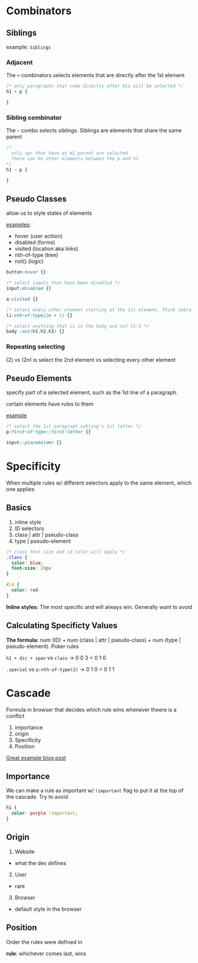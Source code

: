 # Combinators

## Siblings

example: `Siblings`

### Adjacent

The `+` combinators selects elements that are directly after the 1st element

```css
/* only paragraphs that come directly after H1s will be selected */
h1 + p {

}
```

### Sibling combinator

The `~` combo selects siblings. Siblings are elements that share the same parent

```css
/* 
  only <p> that have an H1 parent are selected 
  there can be other elements between the p and h1
*/
h1 ~ p {

}
```

## Pseudo Classes

allow us to style states of elements

[examples](https://developer.mozilla.org/en-US/docs/Web/CSS/Pseudo-classes):
  * hover (user actiion)
  * disabled (forms)
  * visited (location aka links)
  * nth-of-type (tree)
  * not() (logic)

```css
button:hover {}

/* select inputs that have been disabled */
input:disabled {}

a:visited {}

/* select every other element starting at the 1st element. Think zebra tables */
li:nth-of-type(2n + 1) {}

/* select anything that is in the body and not h1-3 */
body :not(h1,h2,h3) {}
```

### Repeating selecting

(2) vs (2n) is select the 2nd element vs selecting every other element

## Pseudo Elements

specify part of a selected element, such as the 1st line of a paragraph.

certain elements have rules to them

[example](https://developer.mozilla.org/en-US/docs/Web/CSS/Pseudo-elements)

```css
/* select the 1st paragraph subling's 1st letter */
p:first-of-type::first-letter {}

input::placeholder {}
```

# Specificity

When multiple rules w/ different selectors apply to the same element, which one applies

## Basics

1) inline style
2) ID selectors
3) class | attr | pseudo-class
4) type | pseudo-element

```css
/* class font size and id color will apply */
.class {
  color: blue;
  font-size: 20px
}

#id {
  color: red
}
```

**Inline styles:** The most specific and will always win. Generally want to avoid

## Calculating Specificty Values

**The formula:** num (ID) + num (class | attr | pseudo-class) + num (type | pseudo-element). Poker rules

`h1 + dic + span` vs `class` -> 0 0 3 < 0 1 0

`.special` vs `p:nth-of-type(2)` -> 0 1 0 < 0 1 1

# Cascade

Formula in browser that decides which rule wins whenever theere is a conflict

1) importance
2) origin
3) Specificity
4) Position

[Great example blog post](https://2019.wattenberger.com/blog/css-cascade)

## Importance

We can make a rule as important w/ `!important` flag to put it at the top of the cascade. Try to avoid

```css
h1 {
  color: purple !important;
}
```

## Origin

1) Website
  * what the dev defines
2) User
  * rare
3) Browser
  * default style in the browser

## Position

Order the rules were defined in

**rule**: whichever comes last, wins

